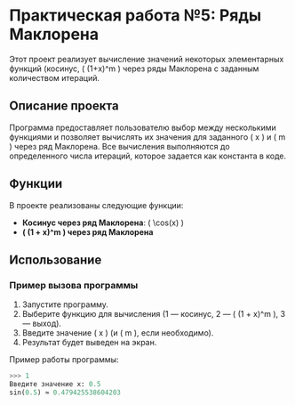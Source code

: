 # Практическая работа №5: Ряды Маклорена

Этот проект реализует вычисление значений некоторых элементарных функций (косинус, \( (1+x)^m \) через ряды Маклорена с заданным количеством итераций.

## Описание проекта

Программа предоставляет пользователю выбор между несколькими функциями и позволяет вычислять их значения для заданного \( x \) и \( m \) через ряд Маклорена. Все вычисления выполняются до определенного числа итераций, которое задается как константа в коде.

## Функции

В проекте реализованы следующие функции:

- **Косинус через ряд Маклорена**: \( \cos(x) \)
- **\( (1 + x)^m \) через ряд Маклорена**

## Использование

### Пример вызова программы

1. Запустите программу.
2. Выберите функцию для вычисления (1 — косинус, 2 — \( (1 + x)^m \), 3 — выход).
3. Введите значение \( x \) (и \( m \), если необходимо).
4. Результат будет выведен на экран.

Пример работы программы:

```python
>>> 1
Введите значение x: 0.5
sin(0.5) ≈ 0.479425538604203
